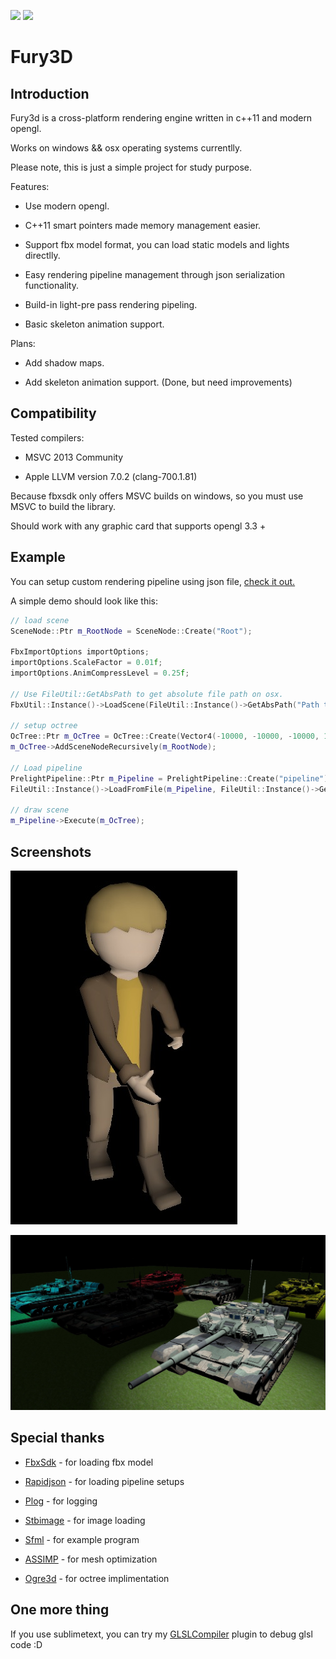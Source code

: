 ![](https://img.shields.io/badge/release-v0.1.2-green.svg) ![](https://img.shields.io/badge/license-MIT-blue.svg)

# Fury3D

## Introduction

Fury3d is a cross-platform rendering engine written in c++11 and modern opengl.

Works on windows && osx operating systems currentlly.

Please note, this is just a simple project for study purpose.

Features: 

* Use modern opengl.

* C++11 smart pointers made memory management easier.

* Support fbx model format, you can load static models and lights directlly.

* Easy rendering pipeline management through json serialization functionality.

* Build-in light-pre pass rendering pipeling.

* Basic skeleton animation support.

Plans:

* Add shadow maps.

* Add skeleton animation support. (Done, but need improvements)

## Compatibility

Tested compilers: 

* MSVC 2013 Community

* Apple LLVM version 7.0.2 (clang-700.1.81)

Because fbxsdk only offers MSVC builds on windows, so you must use MSVC to build the library.

Should work with any graphic card that supports opengl 3.3 +

## Example

You can setup custom rendering pipeline using json file, [check it out.](https://github.com/sindney/fury3d/blob/master/examples/bin/Resource/Pipeline/DefferedLighting.json)

A simple demo should look like this: 

~~~~~~~~~~cpp
// load scene
SceneNode::Ptr m_RootNode = SceneNode::Create("Root");

FbxImportOptions importOptions;
importOptions.ScaleFactor = 0.01f;
importOptions.AnimCompressLevel = 0.25f;

// Use FileUtil::GetAbsPath to get absolute file path on osx.
FbxUtil::Instance()->LoadScene(FileUtil::Instance()->GetAbsPath("Path to fbx"), m_RootNode, importOptions);

// setup octree
OcTree::Ptr m_OcTree = OcTree::Create(Vector4(-10000, -10000, -10000, 1), Vector4(10000, 10000, 10000, 1), 2);
m_OcTree->AddSceneNodeRecursively(m_RootNode);

// Load pipeline
PrelightPipeline::Ptr m_Pipeline = PrelightPipeline::Create("pipeline");
FileUtil::Instance()->LoadFromFile(m_Pipeline, FileUtil::Instance()->GetAbsPath("Path To Pipeline.json"));

// draw scene
m_Pipeline->Execute(m_OcTree);
~~~~~~~~~~

## Screenshots

![Skeleton Animation](screenshots/skinAnim.jpg)

![Dynamic Lighting](screenshots/dynamicLighting.jpg)

## Special thanks

* [FbxSdk](http://www.autodesk.com/products/fbx/overview) - for loading fbx model

* [Rapidjson](https://github.com/miloyip/rapidjson) - for loading pipeline setups

* [Plog](https://github.com/SergiusTheBest/plog) - for logging

* [Stbimage](https://github.com/nothings/stb) - for image loading

* [Sfml](http://www.sfml-dev.org) - for example program

* [ASSIMP](https://github.com/assimp/assimp) - for mesh optimization

* [Ogre3d](http://www.ogre3d.org) - for octree implimentation

## One more thing

If you use sublimetext, you can try my [GLSLCompiler](https://github.com/sindney/GLSLCompiler) plugin to debug glsl code :D
